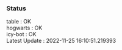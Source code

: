 ### Status


table : OK  
hogwarts : OK  
icy-bot : OK  
Latest Update : 2022-11-25 16:10:51.219393

